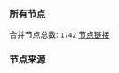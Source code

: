 ### 所有节点
合并节点总数: `1742`
[节点链接](https://raw.githubusercontent.com/rzhy1/11/master/sub/sub_merge_base64.txt)

### 节点来源
